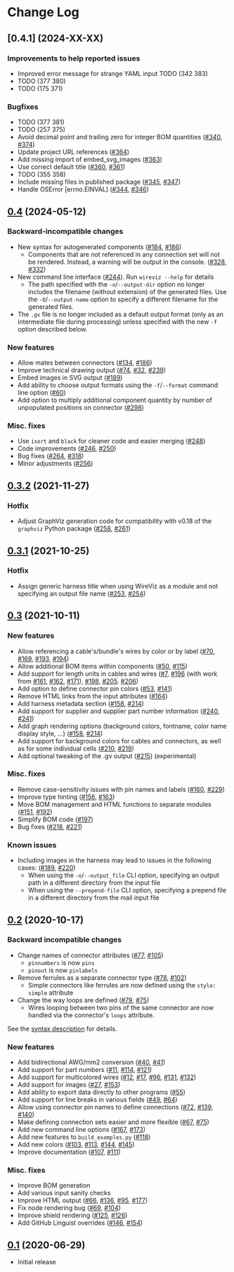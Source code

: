 # Change Log

## [0.4.1] (2024-XX-XX)

### Improvements to help reported issues
- Improved error message for strange YAML input TODO (342 383)
- TODO (377 380)
- TODO (175 371)

### Bugfixes

- TODO (377 381)
- TODO (257 375)
- Avoid decimal point and trailing zero for integer BOM quantities ([#340](https://github.com/wireviz/WireViz/issues/340), [#374](https://github.com/wireviz/WireViz/pull/374))
- Update project URL references ([#364](https://github.com/wireviz/WireViz/pull/364))
- Add missing import of embed_svg_images ([#363](https://github.com/wireviz/WireViz/pull/363))
- Use correct default title ([#360](https://github.com/wireviz/WireViz/issues/360), [#361](https://github.com/wireviz/WireViz/pull/361))
- TODO (355 358)
- Include missing files in published package ([#345](https://github.com/wireviz/WireViz/issues/345), [#347](https://github.com/wireviz/WireViz/pull/347)) 
- Handle OSError [errno.EINVAL] ([#344](https://github.com/wireviz/WireViz/issues/344), [#346](https://github.com/wireviz/WireViz/pull/346))


## [0.4](https://github.com/wireviz/WireViz/tree/v0.4) (2024-05-12)

### Backward-incompatible changes
- New syntax for autogenerated components ([#184](https://github.com/wireviz/WireViz/issues/184), [#186](https://github.com/wireviz/WireViz/pull/186))
  - Components that are not referenced in any connection set will not be rendered. Instead, a warning will be output in the console. ([#328](https://github.com/wireviz/WireViz/issues/328), [#332](https://github.com/wireviz/WireViz/pull/332))
- New command line interface ([#244](https://github.com/wireviz/WireViz/pull/244)). Run `wireviz --help` for details 
  - The path specified with the `-o`/`--output-dir` option no longer includes the filename (without extension) of the generated files. Use the `-O`/`--output-name` option to specify a different filename for the generated files.
- The `.gv` file is no longer included as a default output format (only as an intermediate file during processing) unless specified with the new `-f` option described below.


### New features

- Allow mates between connectors ([#134](https://github.com/wireviz/WireViz/issues/134), [#186](https://github.com/wireviz/WireViz/pull/186))
- Improve technical drawing output ([#74](https://github.com/wireviz/WireViz/pull/74), [#32](https://github.com/wireviz/WireViz/issues/32), [#239](https://github.com/wireviz/WireViz/pull/239))
- Embed images in SVG output ([#189](https://github.com/wireviz/WireViz/pull/189))
- Add ability to choose output formats using the `-f`/`--format` command line option ([#60](https://github.com/wireviz/WireViz/issues/60))
- Add option to multiply additional component quantity by number of unpopulated positions on connector ([#298](https://github.com/wireviz/WireViz/pull/298))

### Misc. fixes
- Use `isort` and `black` for cleaner code and easier merging ([#248](https://github.com/wireviz/WireViz/pull/248))
- Code improvements ([#246](https://github.com/wireviz/WireViz/pull/246), [#250](https://github.com/wireviz/WireViz/pull/250))
- Bug fixes ([#264](https://github.com/wireviz/WireViz/pull/264), [#318](https://github.com/wireviz/WireViz/pull/318))
- Minor adjustments ([#256](https://github.com/wireviz/WireViz/pull/256))


## [0.3.2](https://github.com/wireviz/WireViz/tree/v0.3.2) (2021-11-27)

### Hotfix

- Adjust GraphViz generation code for compatibility with v0.18 of the `graphviz` Python package ([#258](https://github.com/wireviz/WireViz/issues/258), [#261](https://github.com/wireviz/WireViz/pull/261))


## [0.3.1](https://github.com/wireviz/WireViz/tree/v0.3.1) (2021-10-25)

### Hotfix

- Assign generic harness title when using WireViz as a module and not specifying an output file name ([#253](https://github.com/wireviz/WireViz/issues/253), [#254](https://github.com/wireviz/WireViz/pull/254))


## [0.3](https://github.com/wireviz/WireViz/tree/v0.3) (2021-10-11)

### New features

- Allow referencing a cable's/bundle's wires by color or by label ([#70](https://github.com/wireviz/WireViz/issues/70), [#169](https://github.com/wireviz/WireViz/issues/169), [#193](https://github.com/wireviz/WireViz/issues/193), [#194](https://github.com/wireviz/WireViz/pull/194))
- Allow additional BOM items within components ([#50](https://github.com/wireviz/WireViz/issues/50), [#115](https://github.com/wireviz/WireViz/pull/115))
- Add support for length units in cables and wires ([#7](https://github.com/wireviz/WireViz/issues/7), [#196](https://github.com/wireviz/WireViz/pull/196) (with work from [#161](https://github.com/wireviz/WireViz/pull/161), [#162](https://github.com/wireviz/WireViz/pull/162), [#171](https://github.com/wireviz/WireViz/pull/171)), [#198](https://github.com/wireviz/WireViz/pull/198), [#205](https://github.com/wireviz/WireViz/issues/205). [#206](https://github.com/wireviz/WireViz/pull/206))
- Add option to define connector pin colors ([#53](https://github.com/wireviz/WireViz/issues/53), [#141](https://github.com/wireviz/WireViz/pull/141))
- Remove HTML links from the input attributes ([#164](https://github.com/wireviz/WireViz/pull/164))
- Add harness metadata section ([#158](https://github.com/wireviz/WireViz/issues/158), [#214](https://github.com/wireviz/WireViz/pull/214))
- Add support for supplier and supplier part number information ([#240](https://github.com/wireviz/WireViz/issues/240), [#241](https://github.com/wireviz/WireViz/pull/241/))
- Add graph rendering options (background colors, fontname, color name display style, ...) ([#158](https://github.com/wireviz/WireViz/issues/158), [#214](https://github.com/wireviz/WireViz/pull/214))
- Add support for background colors for cables and connectors, as well as for some individual cells ([#210](https://github.com/wireviz/WireViz/issues/210), [#219](https://github.com/wireviz/WireViz/pull/219))
- Add optional tweaking of the .gv output ([#215](https://github.com/wireviz/WireViz/pull/215)) (experimental)


### Misc. fixes

- Remove case-sensitivity issues with pin names and labels ([#160](https://github.com/wireviz/WireViz/issues/160), [#229](https://github.com/wireviz/WireViz/pull/229))
- Improve type hinting ([#156](https://github.com/wireviz/WireViz/issues/156), [#163](https://github.com/wireviz/WireViz/pull/163))
- Move BOM management and HTML functions to separate modules ([#151](https://github.com/wireviz/WireViz/issues/151), [#192](https://github.com/wireviz/WireViz/pull/192))
- Simplify BOM code ([#197](https://github.com/wireviz/WireViz/pull/197))
- Bug fixes ([#218](https://github.com/wireviz/WireViz/pull/218), [#221](https://github.com/wireviz/WireViz/pull/221))

### Known issues

- Including images in the harness may lead to issues in the following cases: ([#189](https://github.com/wireviz/WireViz/pull/189), [#220](https://github.com/wireviz/WireViz/issues/220))
  - When using the `-o`/`--output_file` CLI option, specifying an output path in a different directory from the input file
  - When using the `--prepend-file` CLI option, specifying a prepend file in a different directory from the mail input file

## [0.2](https://github.com/wireviz/WireViz/tree/v0.2) (2020-10-17)

### Backward incompatible changes

- Change names of connector attributes ([#77](https://github.com/wireviz/WireViz/issues/77), [#105](https://github.com/wireviz/WireViz/pull/105))
  - `pinnumbers` is now `pins`
  - `pinout` is now `pinlabels`
- Remove ferrules as a separate connector type ([#78](https://github.com/wireviz/WireViz/issues/78), [#102](https://github.com/wireviz/WireViz/pull/102))
  - Simple connectors like ferrules are now defined using the `style: simple` attribute
- Change the way loops are defined ([#79](https://github.com/wireviz/WireViz/issues/79), [#75](https://github.com/wireviz/WireViz/pull/75))
  - Wires looping between two pins of the same connector are now handled via the connector's `loops` attribute.

See the [syntax description](syntax.md) for details.


### New features

- Add bidirectional AWG/mm2 conversion ([#40](https://github.com/wireviz/WireViz/issues/40), [#41](https://github.com/wireviz/WireViz/pull/41))
- Add support for part numbers ([#11](https://github.com/wireviz/WireViz/pull/11), [#114](https://github.com/wireviz/WireViz/issues/114), [#121](https://github.com/wireviz/WireViz/pull/121))
- Add support for multicolored wires ([#12](https://github.com/wireviz/WireViz/issues/12), [#17](https://github.com/wireviz/WireViz/pull/17), [#96](https://github.com/wireviz/WireViz/pull/96), [#131](https://github.com/wireviz/WireViz/issues/131), [#132](https://github.com/wireviz/WireViz/pull/132))
- Add support for images ([#27](https://github.com/wireviz/WireViz/issues/27), [#153](https://github.com/wireviz/WireViz/pull/153))
- Add ability to export data directly to other programs ([#55](https://github.com/wireviz/WireViz/pull/55))
- Add support for line breaks in various fields ([#49](https://github.com/wireviz/WireViz/issues/49), [#64](https://github.com/wireviz/WireViz/pull/64))
- Allow using connector pin names to define connections ([#72](https://github.com/wireviz/WireViz/issues/72), [#139](https://github.com/wireviz/WireViz/issues/139), [#140](https://github.com/wireviz/WireViz/pull/140))
- Make defining connection sets easier and more flexible ([#67](https://github.com/wireviz/WireViz/issues/67), [#75](https://github.com/wireviz/WireViz/pull/75))
- Add new command line options ([#167](https://github.com/wireviz/WireViz/issues/167), [#173](https://github.com/wireviz/WireViz/pull/173))
- Add new features to `build_examples.py` ([#118](https://github.com/wireviz/WireViz/pull/118))
- Add new colors ([#103](https://github.com/wireviz/WireViz/pull/103), [#113](https://github.com/wireviz/WireViz/pull/113), [#144](https://github.com/wireviz/WireViz/issues/144), [#145](https://github.com/wireviz/WireViz/pull/145))
- Improve documentation ([#107](https://github.com/wireviz/WireViz/issues/107), [#111](https://github.com/wireviz/WireViz/pull/111))


### Misc. fixes

- Improve BOM generation
- Add various input sanity checks
- Improve HTML output ([#66](https://github.com/wireviz/WireViz/issues/66), [#136](https://github.com/wireviz/WireViz/pull/136), [#95](https://github.com/wireviz/WireViz/pull/95), [#177](https://github.com/wireviz/WireViz/pull/177))
- Fix node rendering bug ([#69](https://github.com/wireviz/WireViz/issues/69), [#104](https://github.com/wireviz/WireViz/pull/104))
- Improve shield rendering ([#125](https://github.com/wireviz/WireViz/issues/125), [#126](https://github.com/wireviz/WireViz/pull/126))
- Add GitHub Linguist overrides ([#146](https://github.com/wireviz/WireViz/issues/146), [#154](https://github.com/wireviz/WireViz/pull/154))


## [0.1](https://github.com/wireviz/WireViz/tree/v0.1) (2020-06-29)

- Initial release
